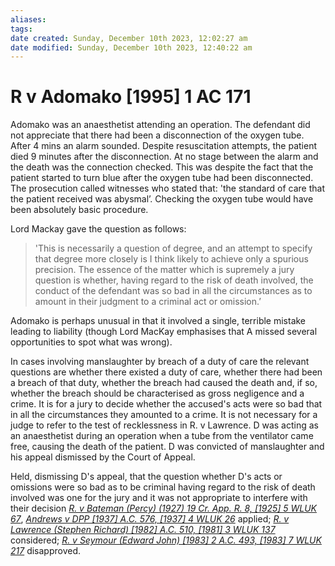 ```yaml
---
aliases: 
tags: 
date created: Sunday, December 10th 2023, 12:02:27 am
date modified: Sunday, December 10th 2023, 12:40:22 am
---
```


# R v Adomako [1995] 1 AC 171

Adomako was an anaesthetist attending an operation. The defendant did not appreciate that there had been a disconnection of the oxygen tube. After 4 mins an alarm sounded. Despite resuscitation attempts, the patient died 9 minutes after the disconnection. At no stage between the alarm and the death was the connection checked. This was despite the fact that the patient started to turn blue after the oxygen tube had been disconnected. The prosecution called witnesses who stated that: 'the standard of care that the patient received was abysmal’. Checking the oxygen tube would have been absolutely basic procedure.

Lord Mackay gave the question as follows:

> 'This is necessarily a question of degree, and an attempt to specify that degree more closely is I think likely to achieve only a spurious precision. The essence of the matter which is supremely a jury question is whether, having regard to the risk of death involved, the conduct of the defendant was so bad in all the circumstances as to amount in their judgment to a criminal act or omission.’

Adomako is perhaps unusual in that it involved a single, terrible mistake leading to liability (though Lord MacKay emphasises that A missed several opportunities to spot what was wrong).

In cases involving manslaughter by breach of a duty of care the relevant questions are whether there existed a duty of care, whether there had been a breach of that duty, whether the breach had caused the death and, if so, whether the breach should be characterised as gross negligence and a crime. It is for a jury to decide whether the accused's acts were so bad that in all the circumstances they amounted to a crime. It is not necessary for a judge to refer to the test of recklessness in R. v Lawrence. D was acting as an anaesthetist during an operation when a tube from the ventilator came free, causing the death of the patient. D was convicted of manslaughter and his appeal dismissed by the Court of Appeal.

Held, dismissing D's appeal, that the question whether D's acts or omissions were so bad as to be criminal having regard to the risk of death involved was one for the jury and it was not appropriate to interfere with their decision _[R. v Bateman (Percy) (1927) 19 Cr. App. R. 8, [1925] 5 WLUK 67](https://uk.westlaw.com/Document/IC3CE6700E57111DAB242AFEA6182DD7E/View/FullText.html?originationContext=document&transitionType=DocumentItem&ppcid=a8be0f8061ba46839b777a25e30b5139&contextData=(sc.Default))_, _[Andrews v DPP [1937] A.C. 576, [1937] 4 WLUK 26](https://uk.westlaw.com/Document/I5E1C4760E42711DA8FC2A0F0355337E9/View/FullText.html?originationContext=document&transitionType=DocumentItem&ppcid=a8be0f8061ba46839b777a25e30b5139&contextData=(sc.Default))_ applied; _[R. v Lawrence (Stephen Richard) [1982] A.C. 510, [1981] 3 WLUK 137](https://uk.westlaw.com/Document/I51E29700E42811DA8FC2A0F0355337E9/View/FullText.html?originationContext=document&transitionType=DocumentItem&ppcid=a8be0f8061ba46839b777a25e30b5139&contextData=(sc.Default))_ considered; _[R. v Seymour (Edward John) [1983] 2 A.C. 493, [1983] 7 WLUK 217](https://uk.westlaw.com/Document/I69632160E42811DA8FC2A0F0355337E9/View/FullText.html?originationContext=document&transitionType=DocumentItem&ppcid=a8be0f8061ba46839b777a25e30b5139&contextData=(sc.Default))_ disapproved.
